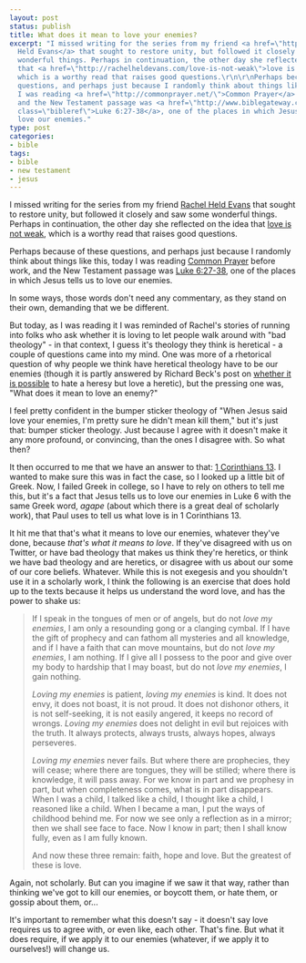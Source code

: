 ```yaml
---
layout: post
status: publish
title: What does it mean to love your enemies?
excerpt: "I missed writing for the series from my friend <a href=\"http://rachelheldevans.com/\">Rachel
  Held Evans</a> that sought to restore unity, but followed it closely and saw some
  wonderful things. Perhaps in continuation, the other day she reflected on the idea
  that <a href=\"http://rachelheldevans.com/love-is-not-weak\">love is not weak</a>,
  which is a worthy read that raises good questions.\r\n\r\nPerhaps because of these
  questions, and perhaps just because I randomly think about things like this, today
  I was reading <a href=\"http://commonprayer.net/\">Common Prayer</a> before work,
  and the New Testament passage was <a href=\"http://www.biblegateway.com/passage/?search=Luke%206:27%E2%80%9338&amp;version=NIV\"
  class=\"bibleref\">Luke 6:27-38</a>, one of the places in which Jesus tells us to
  love our enemies."
type: post
categories:
- bible
tags:
- bible
- new testament
- jesus
---
```

I missed writing for the series from my friend <a href="http://rachelheldevans.com/">Rachel Held Evans</a> that sought to restore unity, but followed it closely and saw some wonderful things. Perhaps in continuation, the other day she reflected on the idea that <a href="http://rachelheldevans.com/love-is-not-weak">love is not weak</a>, which is a worthy read that raises good questions.

Perhaps because of these questions, and perhaps just because I randomly think about things like this, today I was reading <a href="http://commonprayer.net/">Common Prayer</a> before work, and the New Testament passage was <a href="http://www.biblegateway.com/passage/?search=Luke%206:27%E2%80%9338&amp;version=NIV" class="bibleref">Luke 6:27-38</a>, one of the places in which Jesus tells us to love our enemies.

In some ways, those words don't need any commentary, as they stand on their own, demanding that we be different.

But today, as I was reading it I was reminded of Rachel's stories of running into folks who ask whether it is loving to let people walk around with "bad theology" - in that context, I guess it's theology they think is heretical - a couple of questions came into my mind. One was more of a rhetorical question of why people we think have heretical theology have to be our enemies (though it is partly answered by Richard Beck's post on <a href="http://experimentaltheology.blogspot.com/2011/05/can-you-hate-heresy-but-love-heretic.html">whether it is possible</a> to hate a heresy but love a heretic), but the pressing one was, "What does it mean to love an enemy?"

I feel pretty confident in the bumper sticker theology of "When Jesus said love your enemies, I'm pretty sure he didn't mean kill them," but it's just that: bumper sticker theology. Just because I agree with it doesn't make it any more profound, or convincing, than the ones I disagree with. So what then?

It then occurred to me that we have an answer to that: <a href="http://www.biblegateway.com/passage/?search=1%20Corinthians%2013&amp;version=NIV" class="bibleref">1 Corinthians 13</a>. I wanted to make sure this was in fact the case, so I looked up a little bit of Greek. Now, I failed Greek in college, so I have to rely on others to tell me this, but it's a fact that Jesus tells us to love our enemies in Luke 6 with the same Greek word, <em>agape</em> (about which there is a great deal of scholarly work), that Paul uses to tell us what love is in 1 Corinthians 13.

It hit me that that's what it means to love our enemies, whatever they've done, because <em>that's what it means to love</em>. If they've disagreed with us on Twitter, or have bad theology that makes us think they're heretics, or think we have bad theology and are heretics, or disagree with us about our some of our core beliefs. Whatever. While this is not exegesis and you shouldn't use it in a scholarly work, I think the following is an exercise that does hold up to the texts because it helps us understand the word love, and has the power to shake us:

> If I speak in the tongues of men or of angels, but do not *love my enemies*, I am only a resounding gong or a clanging cymbal. If I have the gift of prophecy and can fathom all mysteries and all knowledge, and if I have a faith that can move mountains, but do not *love my enemies*, I am nothing. If I give all I possess to the poor and give over my body to hardship that I may boast, but do not *love my enemies*, I gain nothing.
> 
> *Loving my enemies* is patient, *loving my enemies* is kind. It does not envy, it does not boast, it is not proud. It does not dishonor others, it is not self-seeking, it is not easily angered, it keeps no record of wrongs. *Loving my enemies* does not delight in evil but rejoices with the truth. It always protects, always trusts, always hopes, always perseveres.
>
> *Loving my enemies* never fails. But where there are prophecies, they will cease; where there are tongues, they will be stilled; where there is knowledge, it will pass away. For we know in part and we prophesy in part, but when completeness comes, what is in part disappears. When I was a child, I talked like a child, I thought like a child, I reasoned like a child. When I became a man, I put the ways of childhood behind me. For now we see only a reflection as in a mirror; then we shall see face to face. Now I know in part; then I shall know fully, even as I am fully known.
>
> And now these three remain: faith, hope and love. But the greatest of these is love.

Again, not scholarly. But can you imagine if we saw it that way, rather than thinking we've got to kill our enemies, or boycott them, or hate them, or gossip about them, or...

It's important to remember what this doesn't say - it doesn't say love requires us to agree with, or even like, each other. That's fine. But what it does require, if we apply it to our enemies (whatever, if we apply it to ourselves!) will change us.
